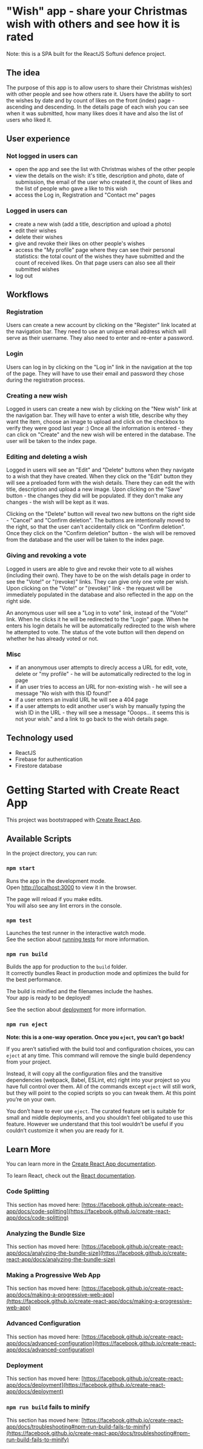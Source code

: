 # "Wish" app - share your Christmas wish with others and see how it is rated

Note: this is a SPA built for the ReactJS Softuni defence project.

## The idea
The purpose of this app is to allow users to share their Christmas wish(es) with other people and see how others rate it. Users have the ability to sort the wishes by date and by count of likes on the front (index) page - ascending and descending. In the details page of each wish you can see when it was submitted, how many likes does it have and also the list of users who liked it.

## User experience
### Not logged in users can
- open the app and see the list with Christmas wishes of the other people
- view the details on the wish: it's title, description and photo, date of submission, the email of the user who created it, the count of likes and the list of people who gave a like to this wish
- access the Log in, Registration and "Contact me" pages

### Logged in users can
- create a new wish (add a title, description and upload a photo)
- edit their wishes
- delete their wishes
- give and revoke their likes on other people's wishes
- access the "My profile" page where they can see their personal statistics: the total count of the wishes they have submitted and the count of received likes. On that page users can also see all their submitted wishes
- log out 

## Workflows

### Registration
Users can create a new account by clicking on the "Register" link located at the navigation bar. They need to use an unique email address which will serve as their username. They also need to enter and re-enter a password.

### Login
Users can log in by clicking on the "Log in" link in the navigation at the top of the page. They will have to use their email and password they chose during the registration process.

### Creating a new wish
Logged in users can create a new wish by clicking on the "New wish" link at the navigation bar. They will have to enter a wish title, describe why they want the item, choose an image to upload and click on the checkbox to verify they were good last year :) 
Once all the information is entered - they can click on "Create" and the new wish will be entered in the database. The user will be taken to the index page.

### Editing and deleting a wish
Logged in users will see an "Edit" and "Delete" buttons when they navigate to a wish that they have created. When they click on the "Edit" button they will see a preloaded form with the wish details. There they can edit the with title, description and upload a new image. Upon clicking on the "Save" button - the changes they did will be populated.
If they don't make any changes - the wish will be kept as it was.

Clicking on the "Delete" button will reveal two new buttons on the right side - "Cancel" and "Confirm deletion". The buttons are intentionally moved to the right, so that the user can't accidentally click on "Confirm deletion".
Once they click on the "Confirm deletion" button - the wish will be removed from the database and the user will be taken to the index page.

### Giving and revoking a vote
Logged in users are able to give and revoke their vote to all wishes (including their own). They have to be on the wish details page in order to see the "Vote!" or "(revoke)" links. They can give only one vote per wish.
Upon clicking on the "Vote!" or "(revoke)" link - the request will be immediately populated in the database and also reflected in the app on the right side.

An anonymous user will see a "Log in to vote" link, instead of the "Vote!" link. When he clicks it he will be redirected to the "Login" page. When he enters his login details he will be automatically redirected to the wish where he attempted to vote. The status of the vote button will then depend on whether he has already voted or not.

### Misc
- if an anonymous user attempts to direcly access a URL for edit, vote, delete or "my profile" - he will be automatically redirected to the log in page
- if an user tries to access an URL for non-existing wish - he will see a message "No wish with this ID found!"
- if a user enters an invalid URL he will see a 404 page 
- if a user attempts to edit another user's wish by manually typing the wish ID in the URL - they will see a message "Ooops... it seems this is not your wish." and a link to go back to the wish details page.

## Technology used
- ReactJS
- Firebase for authentication
- Firestore database




# Getting Started with Create React App

This project was bootstrapped with [Create React App](https://github.com/facebook/create-react-app).

## Available Scripts

In the project directory, you can run:

### `npm start`

Runs the app in the development mode.\
Open [http://localhost:3000](http://localhost:3000) to view it in the browser.

The page will reload if you make edits.\
You will also see any lint errors in the console.

### `npm test`

Launches the test runner in the interactive watch mode.\
See the section about [running tests](https://facebook.github.io/create-react-app/docs/running-tests) for more information.

### `npm run build`

Builds the app for production to the `build` folder.\
It correctly bundles React in production mode and optimizes the build for the best performance.

The build is minified and the filenames include the hashes.\
Your app is ready to be deployed!

See the section about [deployment](https://facebook.github.io/create-react-app/docs/deployment) for more information.

### `npm run eject`

**Note: this is a one-way operation. Once you `eject`, you can’t go back!**

If you aren’t satisfied with the build tool and configuration choices, you can `eject` at any time. This command will remove the single build dependency from your project.

Instead, it will copy all the configuration files and the transitive dependencies (webpack, Babel, ESLint, etc) right into your project so you have full control over them. All of the commands except `eject` will still work, but they will point to the copied scripts so you can tweak them. At this point you’re on your own.

You don’t have to ever use `eject`. The curated feature set is suitable for small and middle deployments, and you shouldn’t feel obligated to use this feature. However we understand that this tool wouldn’t be useful if you couldn’t customize it when you are ready for it.

## Learn More

You can learn more in the [Create React App documentation](https://facebook.github.io/create-react-app/docs/getting-started).

To learn React, check out the [React documentation](https://reactjs.org/).

### Code Splitting

This section has moved here: [https://facebook.github.io/create-react-app/docs/code-splitting](https://facebook.github.io/create-react-app/docs/code-splitting)

### Analyzing the Bundle Size

This section has moved here: [https://facebook.github.io/create-react-app/docs/analyzing-the-bundle-size](https://facebook.github.io/create-react-app/docs/analyzing-the-bundle-size)

### Making a Progressive Web App

This section has moved here: [https://facebook.github.io/create-react-app/docs/making-a-progressive-web-app](https://facebook.github.io/create-react-app/docs/making-a-progressive-web-app)

### Advanced Configuration

This section has moved here: [https://facebook.github.io/create-react-app/docs/advanced-configuration](https://facebook.github.io/create-react-app/docs/advanced-configuration)

### Deployment

This section has moved here: [https://facebook.github.io/create-react-app/docs/deployment](https://facebook.github.io/create-react-app/docs/deployment)

### `npm run build` fails to minify

This section has moved here: [https://facebook.github.io/create-react-app/docs/troubleshooting#npm-run-build-fails-to-minify](https://facebook.github.io/create-react-app/docs/troubleshooting#npm-run-build-fails-to-minify)
